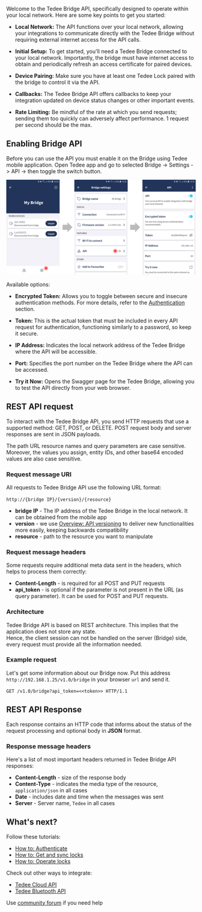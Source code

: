 Welcome to the Tedee Bridge API, specifically designed to operate within your local network. Here are some key points to get you started:

- **Local Network:** The API functions over your local network, allowing your integrations to communicate directly with the Tedee Bridge without requiring external internet access for the API calls.

- **Initial Setup:** To get started, you'll need a Tedee Bridge connected to your local network. Importantly, the bridge must have internet access to obtain and periodically refresh an access certificate for paired devices.

- **Device Pairing:** Make sure you have at least one Tedee Lock paired with the bridge to control it via the API.

- **Callbacks:** The Tedee Bridge API offers callbacks to keep your integration updated on device status changes or other important events.

- **Rate Limiting:** Be mindful of the rate at which you send requests; sending them too quickly can adversely affect performance. 1 request per second should be the max.

## Enabling Bridge API

Before you can use the API you must enable it on the Bridge using Tedee mobile application. Open Tedee app and go to selected Bridge -> Settings -> API -> then toggle the switch button.  

![Enabling Bridge API in the mobile app](/overview/images/enable_api.png "Enabling Bridge API in the mobile app")  

Available options:

- **Encrypted Token:** Allows you to toggle between secure and insecure authentication methods. For more details, refer to the [Authentication](/#tag/Authenticate) section.
  
- **Token:** This is the actual token that must be included in every API request for authentication, functioning similarly to a password, so keep it secure.

- **IP Address:** Indicates the local network address of the Tedee Bridge where the API will be accessible.

- **Port:** Specifies the port number on the Tedee Bridge where the API can be accessed.

- **Try it Now:** Opens the Swagger page for the Tedee Bridge, allowing you to test the API directly from your web browser.

## REST API request

To interact with the Tedee Bridge API, you send HTTP requests that use a supported method: GET, POST, or DELETE. POST request body and server responses are sent in JSON payloads.

The path URL resource names and query parameters are case sensitive. Moreover, the values you assign, entity IDs, and other base64 encoded values are also case sensitive.

### Request message URI

All requests to Tedee Bridge API use the following URL format:

``http://{bridge IP}/{version}/{resource}`` 

* **bridge IP** - The IP address of the Tedee Bridge in the local network. It can be obtained from the mobile app
* **version** - we use [Overview: API versioning](/#tag/API-versioning) to deliver new functionalities more easily, keeping backwards compatibility
* **resource** - path to the resource you want to manipulate

### Request message headers

Some requests require additional meta data sent in the headers, which helps to process them correctly:

* **Content-Length** - is required for all POST and PUT requests
* **api_token** - is optional if the parameter is not present in the URL (as query parameter). It can be used for POST and PUT requests.

### Architecture

Tedee Bridge API is based on REST architecture. This implies that the application does not store any state.  
Hence, the client session can not be handled on the server (Bridge) side, every request must provide all the information needed.  

### Example request

Let's get some information about our Bridge now.
Put this address ``http://192.168.1.25/v1.0/bridge`` in your browser `url` and send it.

	GET /v1.0/bridge?api_token=<<token>> HTTP/1.1
	
## REST API Response

Each response contains an HTTP code that informs about the status of the request processing and optional body in **JSON** format.

### Response message headers

Here's a list of most important headers returned in Tedee Bridge API responses:

* **Content-Length** - size of the response body
* **Content-Type** - indicates the media type of the resource, ``application/json`` in all cases
* **Date** - includes date and time when the messages was sent
* **Server** - Server name, ``Tedee`` in all cases
		
## What's next?

Follow these tutorials:

* [How to: Authenticate](/#tag/Authenticate)
* [How to: Get and sync locks](/#tag/Get-and-sync-locks)
* [How to: Operate locks](/#tag/Operate-locks)

Check out other ways to integrate:
* [Tedee Cloud API](https://tedee-tedee-api-doc.readthedocs-hosted.com/)
* [Tedee Bluetooth API](https://tedee-tedee-lock-ble-api-doc.readthedocs-hosted.com/)

Use [community forum](https://tedee.freshdesk.com/en/support/discussions) if you need help
